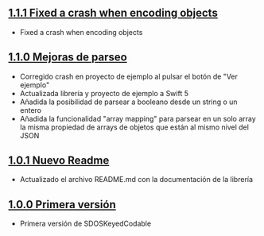 ## [1.1.1 Fixed a crash when encoding objects](https://github.com/SDOSLabs/SDOSKeyedCodable/tree/v1.1.1)

- Fixed a crash when encoding objects

## [1.1.0 Mejoras de parseo](https://github.com/SDOSLabs/SDOSKeyedCodable/tree/v1.1.0)

- Corregido crash en proyecto de ejemplo al pulsar el botón de "Ver ejemplo"
- Actualizada librería y proyecto de ejemplo a Swift 5
- Añadida la posibilidad de parsear a booleano desde un string o un entero
- Añadida la funcionalidad "array mapping" para parsear en un solo array la misma propiedad de arrays de objetos que están al mismo nivel del JSON

## [1.0.1 Nuevo Readme](https://github.com/SDOSLabs/SDOSKeyedCodable/tree/v1.0.1)

- Actualizado el archivo README.md con la documentación de la librería

## [1.0.0 Primera versión](https://github.com/SDOSLabs/SDOSKeyedCodable/tree/v1.0.0)

- Primera versión de SDOSKeyedCodable
